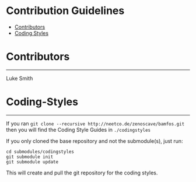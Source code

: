 Contribution Guidelines
=============================
* [Contributors](#contributors)
* [Coding Styles](#coding-styles)


# Contributors
-----------------------------
Luke Smith

# Coding-Styles
-----------------------------
If you ran ``git clone --recursive http://neetco.de/zenoscave/bamfos.git``
then you will find the Coding Style Guides in ``./codingstyles`` 

If you only cloned the base repository and not the submodule(s), just run:

    
    cd submodules/codingstyles
    git submodule init
    git submodule update

This will create and pull the git repository for the coding styles.